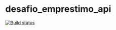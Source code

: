 # desafio_emprestimo_api

[![Build status](https://ci.appveyor.com/api/projects/status/w8rcsg5j16t1ipd8/branch/master?svg=true)](https://ci.appveyor.com/project/renatoavila/bookstorechallenge-backend/branch/master)

 
